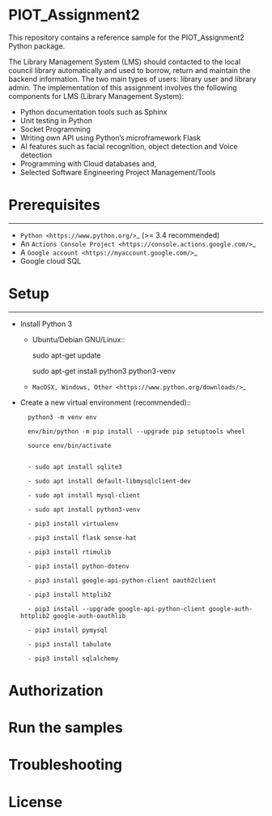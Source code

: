 # PIOT_Assignment2
This repository contains a reference sample for the PIOT_Assignment2 Python package.

The Library Management System (LMS)  should contacted to the local council library automatically and used to borrow, return and maintain the backend information. The two main types of users: library user and library admin.
The implementation of this assignment involves the following components for LMS (Library Management System):
- Python documentation tools such as Sphinx
- Unit testing in Python
- Socket Programming
- Writing own API using Python’s microframework Flask
- AI features such as facial recognition, object detection and Voice detection
- Programming with Cloud databases and,
- Selected Software Engineering Project Management/Tools


# Prerequisites
-------------

- `Python <https://www.python.org/>`_ (>= 3.4 recommended)
- An `Actions Console Project <https://console.actions.google.com/>`_
- A `Google account <https://myaccount.google.com/>`_
- Google cloud SQL

# Setup
-----

- Install Python 3

    - Ubuntu/Debian GNU/Linux::

        sudo apt-get update
        
        sudo apt-get install python3 python3-venv

    - `MacOSX, Windows, Other <https://www.python.org/downloads/>`_

- Create a new virtual environment (recommended)::

        python3 -m venv env
    
        env/bin/python -m pip install --upgrade pip setuptools wheel
    
        source env/bin/activate
    
    
        - sudo apt install sqlite3
    
        - sudo apt install default-libmysqlclient-dev 
    
        - sudo apt install mysql-client
    
        - sudo apt install python3-venv
    
        - pip3 install virtualenv
    
        - pip3 install flask sense-hat
    
        - pip3 install rtimulib
    
        - pip3 install python-dotenv
    
        - pip3 install google-api-python-client oauth2client 
    
        - pip3 install httplib2
    
        - pip3 install --upgrade google-api-python-client google-auth-httplib2 google-auth-oauthlib
    
        - pip3 install pymysql
    
        - pip3 install tabulate
    
        - pip3 install sqlalchemy


# Authorization

# Run the samples

# Troubleshooting

# License
